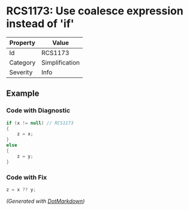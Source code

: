 # RCS1173: Use coalesce expression instead of 'if'

| Property | Value          |
| -------- | -------------- |
| Id       | RCS1173        |
| Category | Simplification |
| Severity | Info           |

## Example

### Code with Diagnostic

```csharp
if (x != null) // RCS1173
{
    z = x;
}
else
{
    z = y;
}
```

### Code with Fix

```csharp
z = x ?? y;
```


*\(Generated with [DotMarkdown](http://github.com/JosefPihrt/DotMarkdown)\)*
